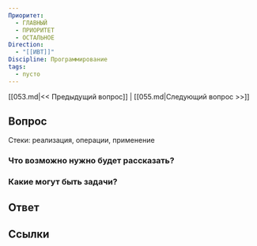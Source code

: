 ```yaml
---
Приоритет:
  - ГЛАВНЫЙ
  - ПРИОРИТЕТ
  - ОСТАЛЬНОЕ
Direction:
  - "[[ИВТ]]" 
Discipline: Программирование 
tags:
  - пусто
---
```

[[053.md|<< Предыдущий вопрос]] | [[055.md|Следующий вопрос >>]]
## Вопрос

Стеки: реализация, операции, применение

### Что возможно нужно будет рассказать?

### Какие могут быть задачи?

## Ответ

## Ссылки
